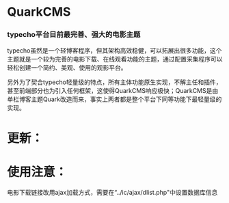 
# QuarkCMS


### typecho平台目前最完善、强大的电影主题

typecho虽然是一个轻博客程序，但其架构高效稳健，可以拓展出很多功能，这个主题就是一个较为完善的电影下载、在线观看功能的主题，通过配置采集程序可以轻松创建一个简约、美观、使用的观影平台。

另外为了契合typecho轻量级的特点，所有主体功能原生实现，不解主任和插件，甚至前端部分也为引入任何框架，这使得QuarkCMS响应极快；QuarkCMS是由单栏博客主题Quark改造而来，事实上两者都是整个平台下同等功能下最轻量级的实现。

# 更新：


# 使用注意：
电影下载链接改用ajax加载方式，需要在“../ic/ajax/dlist.php"中设置数据库信息

